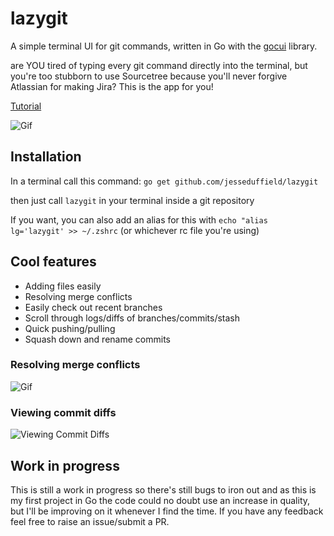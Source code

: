# lazygit
A simple terminal UI for git commands, written in Go with the [gocui](https://github.com/jroimartin/gocui "gocui") library.

are YOU tired of typing every git command directly into the terminal, but you're too stubborn to use Sourcetree because you'll never forgive Atlassian for making Jira? This is the app for you!

[Tutorial](https://www.youtube.com/watch?v=VDXvbHZYeKY)

![Gif](https://image.ibb.co/mmeXho/optimisedgif.gif)

## Installation
In a terminal call this command:
`go get github.com/jesseduffield/lazygit`

then just call `lazygit` in your terminal inside a git repository

If you want, you can also add an alias for this with `echo "alias lg='lazygit' >> ~/.zshrc` (or whichever rc file you're using)

## Cool features
- Adding files easily
- Resolving merge conflicts
- Easily check out recent branches
- Scroll through logs/diffs of branches/commits/stash 
- Quick pushing/pulling
- Squash down and rename commits

### Resolving merge conflicts
![Gif](https://image.ibb.co/iyxUTT/shortermerging.gif)

### Viewing commit diffs
![Viewing Commit Diffs](https://image.ibb.co/gPD02o/capture.png)

## Work in progress
This is still a work in progress so there's still bugs to iron out and as this is my first project in Go the code could no doubt use an increase in quality, but I'll be improving on it whenever I find the time. If you have any feedback feel free to raise an issue/submit a PR.
